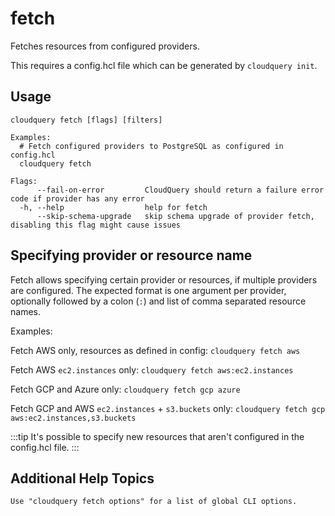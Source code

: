 # fetch

Fetches resources from configured providers.

This requires a config.hcl file which can be generated by `cloudquery init`.

## Usage

```text
cloudquery fetch [flags] [filters]

Examples:
  # Fetch configured providers to PostgreSQL as configured in config.hcl
  cloudquery fetch

Flags:
      --fail-on-error         CloudQuery should return a failure error code if provider has any error
  -h, --help                  help for fetch
      --skip-schema-upgrade   skip schema upgrade of provider fetch, disabling this flag might cause issues
```

## Specifying provider or resource name

Fetch allows specifying certain provider or resources, if multiple providers are configured. The expected format is one argument per provider, optionally followed by a colon (`:`) and list of comma separated resource names.

Examples:

Fetch AWS only, resources as defined in config: `cloudquery fetch aws`

Fetch AWS `ec2.instances` only: `cloudquery fetch aws:ec2.instances`

Fetch GCP and Azure only: `cloudquery fetch gcp azure`

Fetch GCP and AWS `ec2.instances` + `s3.buckets` only: `cloudquery fetch gcp aws:ec2.instances,s3.buckets`

:::tip
It's possible to specify new resources that aren't configured in the config.hcl file.
:::

## Additional Help Topics

```text
Use "cloudquery fetch options" for a list of global CLI options.
```
